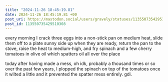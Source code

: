 ```yaml
---
title: "2024-11-26 18:45:19.81"
date: 2024-11-26 18:45:19.81 +00
post_uri: https://mastodon.social/users/gravely/statuses/113550735429510308
post_id: 113550735429510308
---
```

every morning I crack three eggs into a non-stick pan on medium heat, slide them off to a plate sunny side up when they are ready, return the pan to the stove, raise the heat to medium-high, and fry spinach and a few cherry tomatoes in olive oil which spatters oil all over the place

today after having made a mess, oh idk, probably a thousand times or so over the past few years, I plopped the spinach on top of the tomatoes once it wilted a little and it prevented the spatter mess entirely. gdi.


